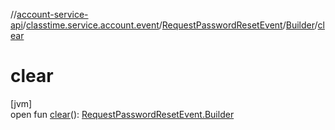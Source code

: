 //[account-service-api](../../../../index.md)/[classtime.service.account.event](../../index.md)/[RequestPasswordResetEvent](../index.md)/[Builder](index.md)/[clear](clear.md)

# clear

[jvm]\
open fun [clear](clear.md)(): [RequestPasswordResetEvent.Builder](index.md)

